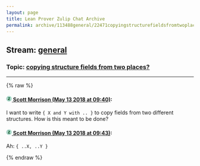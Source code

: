 ```yaml
---
layout: page
title: Lean Prover Zulip Chat Archive 
permalink: archive/113488general/22471copyingstructurefieldsfromtwoplaces.html
---
```


## Stream: [general](index.html)
### Topic: [copying structure fields from two places?](22471copyingstructurefieldsfromtwoplaces.html)

---


{% raw %}
#### [![Click to go to Zulip](../../assets/img/zulip2.png) Scott Morrison (May 13 2018 at 09:40)](https://leanprover.zulipchat.com/#narrow/stream/113488-general/topic/copying%20structure%20fields%20from%20two%20places%3F/near/126489488):
I want to write `{ X and Y with .. }` to copy fields from two different structures. How is this meant to be done?

#### [![Click to go to Zulip](../../assets/img/zulip2.png) Scott Morrison (May 13 2018 at 09:43)](https://leanprover.zulipchat.com/#narrow/stream/113488-general/topic/copying%20structure%20fields%20from%20two%20places%3F/near/126489546):
Ah: `{ ..X, ..Y }`


{% endraw %}
